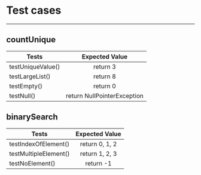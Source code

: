 # Test cases 
---
## countUnique

| Tests             | Expected Value              | 
| ----------------- |:---------------------------:|
| testUniqueValue() | return 3                    | 
| testLargeList()   | return 8                    | 
| testEmpty()       | return 0                    | 
| testNull()        | return NullPointerException |

## binarySearch

| Tests                 | Expected Value              | 
| --------------------  |:---------------------------:|
| testIndexOfElement()  | return 0, 1, 2              | 
| testMultipleElement() | return 1, 2, 3              | 
| testNoElement()       | return -1                   | 

